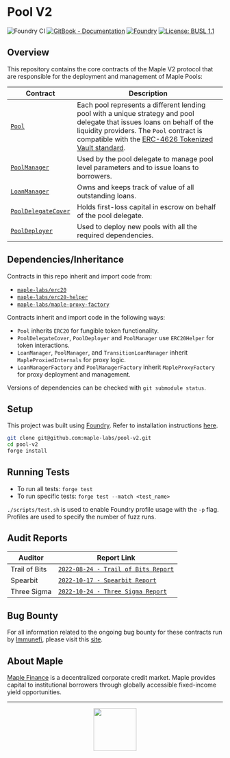 # Pool V2

![Foundry CI](https://github.com/maple-labs/pool-v2/actions/workflows/forge.yaml/badge.svg)
[![GitBook - Documentation](https://img.shields.io/badge/GitBook-Documentation-orange?logo=gitbook&logoColor=white)](https://maplefinance.gitbook.io/maple/maple-for-developers/protocol-overview)
[![Foundry][foundry-badge]][foundry]
[![License: BUSL 1.1](https://img.shields.io/badge/License-BUSL%201.1-blue.svg)](https://github.com/maple-labs/pool-v2/blob/main/LICENSE)

[foundry]: https://getfoundry.sh/
[foundry-badge]: https://img.shields.io/badge/Built%20with-Foundry-FFDB1C.svg

## Overview

This repository contains the core contracts of the Maple V2 protocol that are responsible for the deployment and management of Maple Pools:

| Contract | Description |
| -------- | ------- |
| [`Pool`](https://github.com/maple-labs/maple-core-v2/wiki/Pools) | Each pool represents a different lending pool with a unique strategy and pool delegate that issues loans on behalf of the liquidity providers. The `Pool` contract is compatible with the [ERC-4626 Tokenized Vault standard](https://eips.ethereum.org/EIPS/eip-4626). |
| [`PoolManager`](https://github.com/maple-labs/maple-core-v2/wiki/PoolManager) | Used by the pool delegate to manage pool level parameters and to issue loans to borrowers. |
| [`LoanManager`](https://github.com/maple-labs/maple-core-v2/wiki/LoanManager) | Owns and keeps track of value of all outstanding loans. |
| [`PoolDelegateCover`](https://github.com/maple-labs/maple-core-v2/wiki/Pool-Delegate-Cover) | Holds first-loss capital in escrow on behalf of the pool delegate. |
| [`PoolDeployer`](https://github.com/maple-labs/maple-core-v2/wiki/Pool-Creation) | Used to deploy new pools with all the required dependencies. |

## Dependencies/Inheritance

Contracts in this repo inherit and import code from:
- [`maple-labs/erc20`](https://github.com/maple-labs/erc20)
- [`maple-labs/erc20-helper`](https://github.com/maple-labs/erc20-helper)
- [`maple-labs/maple-proxy-factory`](https://github.com/maple-labs/maple-proxy-factory)

Contracts inherit and import code in the following ways:
- `Pool` inherits `ERC20` for fungible token functionality.
- `PoolDelegateCover`, `PoolDeployer` and `PoolManager` use `ERC20Helper` for token interactions.
- `LoanManager`, `PoolManager`, and `TransitionLoanManager` inherit `MapleProxiedInternals` for proxy logic.
- `LoanManagerFactory` and `PoolManagerFactory` inherit `MapleProxyFactory` for proxy deployment and management.

Versions of dependencies can be checked with `git submodule status`.

## Setup

This project was built using [Foundry](https://book.getfoundry.sh/). Refer to installation instructions [here](https://github.com/foundry-rs/foundry#installation).

```sh
git clone git@github.com:maple-labs/pool-v2.git
cd pool-v2
forge install
```

## Running Tests

- To run all tests: `forge test`
- To run specific tests: `forge test --match <test_name>`

`./scripts/test.sh` is used to enable Foundry profile usage with the `-p` flag. Profiles are used to specify the number of fuzz runs.

## Audit Reports

| Auditor | Report Link |
|---|---|
| Trail of Bits | [`2022-08-24 - Trail of Bits Report`](https://docs.google.com/viewer?url=https://github.com/maple-labs/maple-v2-audits/files/10246688/Maple.Finance.v2.-.Final.Report.-.Fixed.-.2022.pdf) |
| Spearbit | [`2022-10-17 - Spearbit Report`](https://docs.google.com/viewer?url=https://github.com/maple-labs/maple-v2-audits/files/10223545/Maple.Finance.v2.-.Spearbit.pdf) |
| Three Sigma | [`2022-10-24 - Three Sigma Report`](https://docs.google.com/viewer?url=https://github.com/maple-labs/maple-v2-audits/files/10223541/three-sigma_maple-finance_code-audit_v1.1.1.pdf) |

## Bug Bounty

For all information related to the ongoing bug bounty for these contracts run by [Immunefi](https://immunefi.com/), please visit this [site](https://immunefi.com/bounty/maple/).

## About Maple

[Maple Finance](https://maple.finance/) is a decentralized corporate credit market. Maple provides capital to institutional borrowers through globally accessible fixed-income yield opportunities.

---

<p align="center">
  <img src="https://user-images.githubusercontent.com/44272939/196706799-fe96d294-f700-41e7-a65f-2d754d0a6eac.gif" height="100" />
</p>
